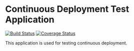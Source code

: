 # Continuous Deployment Test Application

[![Build Status](https://travis-ci.org/sean-ww/continuous-deployment-test.svg?branch=master)](https://travis-ci.org/sean-ww/continuous-deployment-test)
[![Coverage Status](https://coveralls.io/repos/github/sean-ww/continuous-deployment-test/badge.svg?branch=master)](https://coveralls.io/github/sean-ww/continuous-deployment-test?branch=master)

This application is used for testing continuous deployment.
